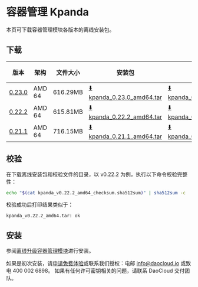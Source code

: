 # 容器管理 Kpanda

本页可下载容器管理模块各版本的离线安装包。

## 下载

| 版本                                            | 架构 | 文件大小 | 安装包                                                                                                                             |  校验文件 | 更新日期      |
|-----------------------------------------------| ----- |-------- |---------------------------------------------------------------------------------------------------------------------------------| ---------- |-----------|
| [0.23.0](../../kpanda/intro/release-notes.md) | AMD 64 | 616.29MB | [:arrow_down: kpanda_0.23.0_amd64.tar](https://qiniu-download-public.daocloud.io/DaoCloud_Enterprise/kpanda_0.23.0_amd64.tar) | [:arrow_down: kpanda_0.23.0_amd64_checksum.sha512sum](https://qiniu-download-public.daocloud.io/DaoCloud_Enterprise/kpanda_0.23.0_amd64_checksum.sha512sum) | 2023-12-04 |
| [0.22.2](../../kpanda/intro/release-notes.md) | AMD 64 | 615.81MB | [:arrow_down: kpanda_0.22.2_amd64.tar](https://qiniu-download-public.daocloud.io/DaoCloud_Enterprise/kpanda_0.22.2_amd64.tar) | [:arrow_down: kpanda_0.22.2_amd64_checksum.sha512sum](https://qiniu-download-public.daocloud.io/DaoCloud_Enterprise/kpanda_0.22.2_amd64_checksum.sha512sum) | 2023-11-14 |
| [0.21.1](../../kpanda/intro/release-notes.md) | AMD 64 | 716.15MB | [:arrow_down: kpanda_0.21.1_amd64.tar](https://qiniu-download-public.daocloud.io/DaoCloud_Enterprise/kpanda_0.21.1_amd64.tar) | [:arrow_down: kpanda_0.21.1_amd64_checksum.sha512sum](https://qiniu-download-public.daocloud.io/DaoCloud_Enterprise/kpanda_0.21.1_amd64_checksum.sha512sum) | 2023-09-15 |

## 校验

在下载离线安装包和校验文件的目录，以 v0.22.2 为例，执行以下命令校验完整性：

```sh
echo "$(cat kpanda_v0.22.2_amd64_checksum.sha512sum)" | sha512sum -c
```

校验成功后打印结果类似于：

```none
kpanda_v0.22.2_amd64.tar: ok
```

## 安装

参阅[离线升级容器管理模块](../../kpanda/intro/offline-upgrade.md)进行安装。

如果是初次安装，请[申请免费体验](../../dce/license0.md)或联系我们授权：电邮 info@daocloud.io 或致电 400 002 6898。
如果有任何许可密钥相关的问题，请联系 DaoCloud 交付团队。
